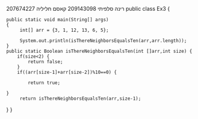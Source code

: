 רינה סלפיתי 209143098
קאסם חליליה 207674227
public class Ex3 {

	public static void main(String[] args) 
	{
		 int[] arr = {3, 1, 12, 13, 6, 5};
		 
		 System.out.println(isThereNeighborsEqualsTen(arr,arr.length));
	}
	public static Boolean isThereNeighborsEqualsTen(int []arr,int size) {
		if(size<2) {
			return false;
		}
		if((arr[size-1]+arr[size-2])%10==0) {
			
			return true;
		
	}		
		 return isThereNeighborsEqualsTen(arr,size-1);
	
}
}
